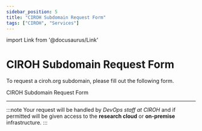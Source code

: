 ```yaml
---
sidebar_position: 5
title: "CIROH Subdomain Request Form"
tags: ["CIROH", "Services"]
---
```

import Link from '@docusaurus/Link'

# CIROH Subdomain Request Form

To request a ciroh.org subdomain, please fill out the following form.

<Link class="button button--active button--primary" to="https://github.com/CIROH-UA/ciroh-ua.github.io/issues/new?assignees=&labels=&projects=&template=subdomain-request.md&title=">CIROH Subdomain Request Form</Link>

-----

:::note
Your request will be handled by <i>DevOps staff at CIROH</i> and if permitted will be given access to the <strong>research cloud</strong> or <strong>on-premise</strong> infrastructure.
:::